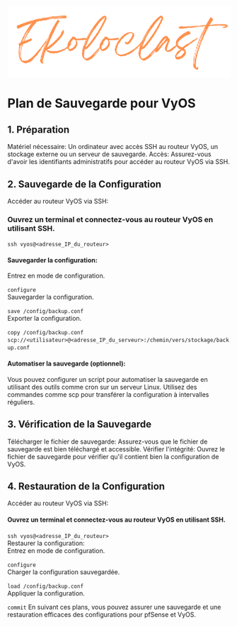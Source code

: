 <div align="center"> 

![logo](https://github.com/WildCodeSchool/TSSR-2405-P3-G3-BuildYourInfra-Ekoloclast/blob/s04/ressources/charte/ekoloclasttitreok.png)   

</div>  


# Plan de Sauvegarde pour VyOS
## 1. Préparation
Matériel nécessaire: Un ordinateur avec accès SSH au routeur VyOS, un stockage externe ou un serveur de sauvegarde.
Accès: Assurez-vous d'avoir les identifiants administratifs pour accéder au routeur VyOS via SSH.
## 2. Sauvegarde de la Configuration
Accéder au routeur VyOS via SSH:

### Ouvrez un terminal et connectez-vous au routeur VyOS en utilisant SSH.

`ssh vyos@<adresse_IP_du_routeur>`  
#### Sauvegarder la configuration:

Entrez en mode de configuration.

`configure`  
Sauvegarder la configuration.

`save /config/backup.conf`  
Exporter la configuration.

`copy /config/backup.conf scp://<utilisateur>@<adresse_IP_du_serveur>:/chemin/vers/stockage/backup.conf`  
#### Automatiser la sauvegarde (optionnel):

Vous pouvez configurer un script pour automatiser la sauvegarde en utilisant des outils comme cron sur un serveur Linux.
Utilisez des commandes comme scp pour transférer la configuration à intervalles réguliers.
## 3. Vérification de la Sauvegarde
Télécharger le fichier de sauvegarde: Assurez-vous que le fichier de sauvegarde est bien téléchargé et accessible.
Vérifier l'intégrité: Ouvrez le fichier de sauvegarde pour vérifier qu'il contient bien la configuration de VyOS.
## 4. Restauration de la Configuration
Accéder au routeur VyOS via SSH:

#### Ouvrez un terminal et connectez-vous au routeur VyOS en utilisant SSH.

`ssh vyos@<adresse_IP_du_routeur>`   
Restaurer la configuration:  
Entrez en mode de configuration.

`configure`  
Charger la configuration sauvegardée.

`load /config/backup.conf`  
Appliquer la configuration.

`commit`
En suivant ces plans, vous pouvez assurer une sauvegarde et une restauration efficaces des configurations pour pfSense et VyOS.
